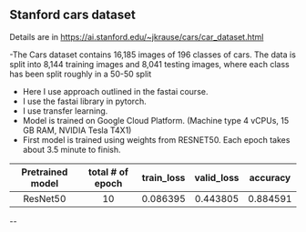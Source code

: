 ## Stanford cars dataset
Details are in https://ai.stanford.edu/~jkrause/cars/car_dataset.html

-The Cars dataset contains 16,185 images of 196 classes of cars. The data is split into 8,144 training images and 8,041 testing images, where each class has been split roughly in a 50-50 split

- Here I use approach outlined in the fastai course.
- I use the fastai library in pytorch.
- I use transfer learning.
- Model is trained on Google Cloud Platform. (Machine type 4 vCPUs, 15 GB RAM, NVIDIA Tesla T4X1)
- First model is trained using weights from RESNET50. Each epoch takes about 3.5 minute to finish.

| Pretrained model |total # of epoch | train_loss | valid_loss | accuracy |
| :---:   | :-: | :-: | :-: | :-:|
| ResNet50 | 10 | 0.086395 | 0.443805 | 0.884591 |


-- 
